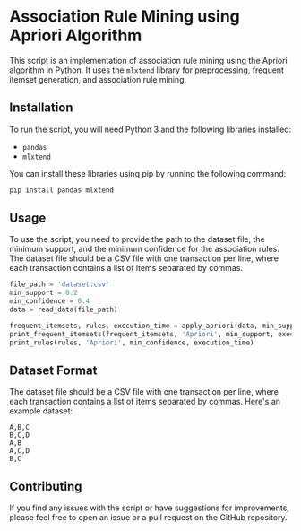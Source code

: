 # Association Rule Mining using Apriori Algorithm

This script is an implementation of association rule mining using the Apriori algorithm in Python. It uses the `mlxtend` library for preprocessing, frequent itemset generation, and association rule mining.

## Installation

To run the script, you will need Python 3 and the following libraries installed:

- `pandas`
- `mlxtend`

You can install these libraries using pip by running the following command:

```python
pip install pandas mlxtend
```

## Usage

To use the script, you need to provide the path to the dataset file, the minimum support, and the minimum confidence for the association rules. The dataset file should be a CSV file with one transaction per line, where each transaction contains a list of items separated by commas.

```python
file_path = 'dataset.csv'
min_support = 0.2
min_confidence = 0.4
data = read_data(file_path)

frequent_itemsets, rules, execution_time = apply_apriori(data, min_support, min_confidence)
print_frequent_itemsets(frequent_itemsets, 'Apriori', min_support, execution_time)
print_rules(rules, 'Apriori', min_confidence, execution_time)
```

## Dataset Format

The dataset file should be a CSV file with one transaction per line, where each transaction contains a list of items separated by commas. Here's an example dataset:

```csv
A,B,C
B,C,D
A,B
A,C,D
B,C
```

## Contributing

If you find any issues with the script or have suggestions for improvements, please feel free to open an issue or a pull request on the GitHub repository.
